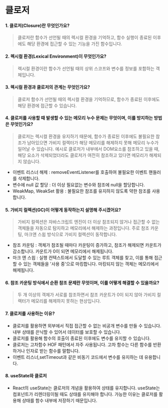 # 클로저

#### 1. 클로저(Closure)란 무엇인가요?

> 클로저란 함수가 선언될 때의 렉시컬 환경을 기억하고, 함수 실행이 종료된 이후에도 해당 환경에 접근할 수 있는 기능을 가진 함수입니다.

#### 2. 렉시컬 환경(Lexical Environment)이 무엇인가요?

> 렉시컬 환경이란 함수가 선언될 때의 상위 스코프와 변수를 정보를 포함하는 객체입니다.

#### 3. 렉시컬 환경과 클로저의 관계는 무엇인가요?

> 클로저 함수가 선언될 때의 렉시컬 환경을 기억하므로, 함수가 종료된 이후에도 해당 환경에 접근할 수 있습니다.

#### 4. 클로저를 사용할 때 발생할 수 있는 메모리 누수 문제는 무엇이며, 이를 방지하는 방법은 무엇인가요?

> 클로저는 렉시컬 환경을 유지하기 때문에, 함수가 종료된 이후에도 불필요한 참조가 남아있으면 가비지 컬렉터가 해당 메모리를 해제하지 못해 메모리 누수가 일어날 수 있습니다. 예시로 클로저가 내부에서 DOM요소를 참조하고 있을 때, 해당 요소가 삭제되었더라도 클로저가 여전히 참조하고 있다면 메모리가 해제되지 않습니다.

- 이벤트 리스너 해제 : removeEventListener를 호출하여 불필요한 이벤트 핸들러를 삭제합니다.
- 변수에 null 값 할당 : 더 이상 필요없는 변수와 참조에 null을 할당합니다.
- WeakMap, WeakSet 활용 : 불필요한 참조를 유지하지 않도록 약한 참조를 사용합니다.

#### 5. 가비지 컬렉션(GC)이 어떻게 동작하는지 설명해 주시겠어요?

> 가비지 컬렉션은 자바스크립트 엔진이 더 이상 참조되지 않거나 접근할 수 없는 객체들을 자동으로 탐지하고 메모리에서 해제하는 과정입니다. 주로 참조 카운팅, 마크앤 스윕 방식으로 가비지 컬렉션이 동작합니다.

- 참조 카운팅 : 객체가 참조될 때마다 카운팅이 증가하고, 참조가 해제되면 카운트가 감소합니다. 카운트가 0이 되면 메모리에서 해제됩니다.
- 마크 앤 스윕 : 실행 컨텍스트에서 도달할 수 있는 루트 객체를 찾고, 이를 통해 접근할 수 있는 객체들을 '사용 중'으로 마킹합니다. 마킹되지 않는 객체는 메모리에서 해제됩니다.

#### 6. 참조 카운팅 방식에서 순환 참조 문제란 무엇이며, 이를 어떻게 해결할 수 있을까요?

> 두 개 이상의 객체가 서로를 참조하면서 참조 카운트가 0이 되지 않아 가비지 컬렉터가 메모리를 해제하지 못하는 현상입니다.

#### 7. 클로저를 사용하는 이유?

- 클로저를 활용하면 외부에서 직접 접근할 수 없는 비공개 변수를 만들 수 있습니다. 내부 상태를 은닉할 수 있어서 데이터를 보호할 수 있습니다.
- 클로저를 활용해 함수의 호출이 종료된 이후에도 변수를 유지할 수 있습니다.
- 클로저는 고차함수 HOF 패턴에서 자주 사용됩니다. 고차 함수는 다른 함수를 반환하거나 인자로 받는 함수를 말합니다.
- 이벤트 리스너,setTimeout과 같은 비동기 코드에서 변수를 유지하는 데 유용합니다.

#### 8. useState와 클로저

- React의 useState는 클로저의 개념을 활용하여 상태를 유지합니다. useState는 컴포넌트가 리렌더링이될 때도 상태를 유지해야 합니다. 가능한 이유는 클로저를 활용해 상태를 함수 내부에 저장하기 때문입니다.
